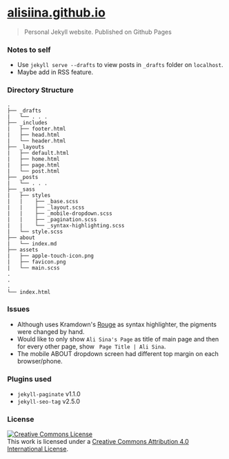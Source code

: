# [alisiina.github.io](https://alisiina.github.io)
> Personal Jekyll website. Published on Github Pages

### Notes to self
* Use `jekyll serve --drafts` to view posts in `_drafts` folder on `localhost`.
* Maybe add in RSS feature.

### Directory Structure
```
.     
├── _drafts  
|   └── . . .  
├── _includes  
|   ├── footer.html  
|   ├── head.html
|   └── header.html  
├── _layouts  
|   ├── default.html  
|   ├── home.html
|   ├── page.html  
|   └── post.html  
├── _posts    
|   └── . . .  
├── _sass  
|   ├── styles  
|   |    ├── _base.scss
|   |    ├── _layout.scss
|   |    ├── _mobile-dropdown.scss
|   |    ├── _pagination.scss
|   |    └── _syntax-highlighting.scss
|   └── style.scss    
├── about
|   └── index.md
├── assets
|   ├── apple-touch-icon.png
|   ├── favicon.png
|   └── main.scss
.
.
.
└── index.html  
```


### Issues
* Although uses Kramdown's [Rouge](https://kramdown.gettalong.org/syntax_highlighter/rouge.html) as syntax highlighter, the pigments were
changed by hand.
* Would like to only show `Ali Sina's Page` as title of main page and then
for every other page, show ` Page Title | Ali Sina`.
* The mobile ABOUT dropdown screen had different top margin on each browser/phone.


### Plugins used
* `jekyll-paginate` v1.1.0
* `jekyll-seo-tag` v2.5.0


### License
<a rel="license" href="http://creativecommons.org/licenses/by/4.0/"><img alt="Creative Commons License" style="border-width:0" src="https://i.creativecommons.org/l/by/4.0/88x31.png" /></a><br />This work is licensed under a <a rel="license" href="http://creativecommons.org/licenses/by/4.0/">Creative Commons Attribution 4.0 International License</a>.
